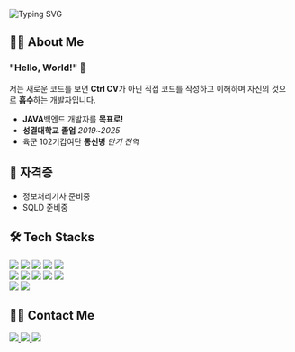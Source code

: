 ![Typing SVG](https://readme-typing-svg.herokuapp.com?font=Oleo+Script&color=000000&size=35&center=true&vCenter=true&width=404&height=53&lines=%E3%80%80%E3%80%80Hi+there%2C+I'm+Jaeho.+%E3%80%80%E3%80%80)

<div style="text-align: left;">

## 👨‍💻 About Me
 
### "Hello, World!" 👋

저는 새로운 코드를 보면 **Ctrl CV**가 아닌 직접 코드를 작성하고 이해하며 자신의 것으로 **흡수**하는 개발자입니다.


* **JAVA**백엔드 개발자를 **목표로!** 
* **성결대학교** **졸업**          *2019~2025*
* 육군 102기갑여단 **통신병**          *만기   전역*

## 🪪 자격증

* 정보처리기사 준비중
* SQLD 준비중

## 🛠️ Tech Stacks

<div style="margin: 20px 0; text-align: left;">
    <img src="https://img.shields.io/badge/Java-007396?style=for-the-badge&logo=Java&logoColor=white">
    <img src="https://img.shields.io/badge/Spring-6DB33F?style=for-the-badge&logo=Spring&logoColor=white">
    <img src="https://img.shields.io/badge/Spring%20Boot-6DB33F?style=for-the-badge&logo=Spring%20Boot&logoColor=white">
    <img src="https://img.shields.io/badge/React-61DAFB?style=for-the-badge&logo=React&logoColor=white">
    <img src="https://img.shields.io/badge/Javascript-F7DF1E?style=for-the-badge&logo=Javascript&logoColor=white"><br/>
    <img src="https://img.shields.io/badge/Node.js-339933?style=for-the-badge&logo=Node.js&logoColor=white">
    <img src="https://img.shields.io/badge/Python-3776AB?style=for-the-badge&logo=Python&logoColor=white">
    <img src="https://img.shields.io/badge/Docker-2496ED?style=for-the-badge&logo=Docker&logoColor=white">
    <img src="https://img.shields.io/badge/MySQL-4479A1?style=for-the-badge&logo=MySQL&logoColor=white">
    <img src="https://img.shields.io/badge/Oracle-F80000?style=for-the-badge&logo=Oracle&logoColor=white"><br/>
    <img src="https://img.shields.io/badge/Git-F05032?style=for-the-badge&logo=Git&logoColor=white">
    <img src="https://img.shields.io/badge/Github-181717?style=for-the-badge&logo=Github&logoColor=white">
</div>

## 🧑‍💻 Contact Me

<div style="text-align: left;">
    <a href="https://www.instagram.com/jaeho_hoya/">
        <img src="https://img.shields.io/badge/Instagram-E4405F?style=for-the-badge&logo=Instagram&logoColor=white">
    </a>
    <a href="mailto:your-email@example.com">
        <img src="https://img.shields.io/badge/Gmail-EA4335?style=for-the-badge&logo=Gmail&logoColor=white">
    </a>
    <a href="https://www.notion.so/">
        <img src="https://img.shields.io/badge/Notion-000000?style=for-the-badge&logo=Notion&logoColor=white">
    </a>
</div>

</div>
